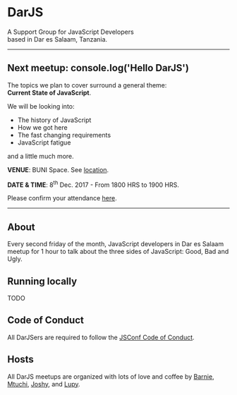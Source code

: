 DarJS
=====

A Support Group for JavaScript Developers  
based in Dar es Salaam, Tanzania.

* * *  

Next meetup: console.log('Hello DarJS')
---------------------------------------

The topics we plan to cover surround a general theme:  
**Current State of JavaScript**.

We will be looking into:

- The history of JavaScript
- How we got here
- The fast changing requirements
- JavaScript fatigue

and a little much more.

**VENUE**: BUNI Space. See [location][1].

**DATE & TIME**:  8<sup>th</sup> Dec. 2017 - From 1800 HRS to 1900 HRS.

Please confirm your attendance [here][2].

* * *   

About
-----

Every second friday of the month, JavaScript developers in Dar es Salaam meetup for 1 hour to talk about the three sides of JavaScript: Good, Bad and Ugly.

Running locally
---

TODO

Code of Conduct
---

All DarJSers are required to follow the [JSConf Code of Conduct][codeofconduct].

Hosts
-----

All DarJS meetups are organized with lots of love and coffee by [Barnie][@makoscafee], [Mtuchi][@mtuchi], [Joshy][@joshuamabina], and [Lupy][@lupyana].


[1]: https://www.google.com/maps/search/?api=1&query=Ali+Hassan+Mwinyi+Rd%2C+Kijitonyama+Dar+es+Salaam%2C+Kinondoni+%2C+Dar+es+Salaam%2C+tz
[2]: https://docs.google.com/forms/d/e/1FAIpQLScUX8euolF-cwpig7BNdzUwSVWEc0XYCKFqE_hRvOh3jniJFw/viewform

[codeofconduct]: http://jsconf.com/codeofconduct.html

[@mtuchi]:       https://github.com/mtuchi
[@lupyana]:      https://github.com/lupyana
[@makoscafee]:   https://github.com/MAKOSCAFEE
[@joshuamabina]: https://github.com/joshuamabina
